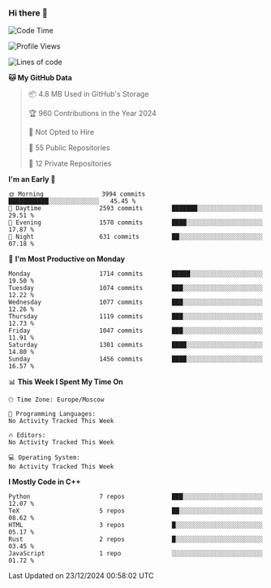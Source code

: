 ### Hi there 👋

<!--
**SemenMartynov/SemenMartynov** is a ✨ _special_ ✨ repository because its `README.md` (this file) appears on your GitHub profile.

Here are some ideas to get you started:

- 🔭 I’m currently working on ...
- 🌱 I’m currently learning ...
- 👯 I’m looking to collaborate on ...
- 🤔 I’m looking for help with ...
- 💬 Ask me about ...
- 📫 How to reach me: ...
- 😄 Pronouns: ...
- ⚡ Fun fact: ...
-->

<!--START_SECTION:waka-->
![Code Time](http://img.shields.io/badge/Code%20Time-0%20secs-blue)

![Profile Views](http://img.shields.io/badge/Profile%20Views-0-blue)

![Lines of code](https://img.shields.io/badge/From%20Hello%20World%20I%27ve%20Written-6.8%20million%20lines%20of%20code-blue)

**🐱 My GitHub Data** 

> 📦 4.8 MB Used in GitHub's Storage 
 > 
> 🏆 960 Contributions in the Year 2024
 > 
> 🚫 Not Opted to Hire
 > 
> 📜 55 Public Repositories 
 > 
> 🔑 12 Private Repositories 
 > 
**I'm an Early 🐤** 

```text
🌞 Morning                3994 commits        ███████████░░░░░░░░░░░░░░   45.45 % 
🌆 Daytime                2593 commits        ███████░░░░░░░░░░░░░░░░░░   29.51 % 
🌃 Evening                1570 commits        ████░░░░░░░░░░░░░░░░░░░░░   17.87 % 
🌙 Night                  631 commits         ██░░░░░░░░░░░░░░░░░░░░░░░   07.18 % 
```
📅 **I'm Most Productive on Monday** 

```text
Monday                   1714 commits        █████░░░░░░░░░░░░░░░░░░░░   19.50 % 
Tuesday                  1074 commits        ███░░░░░░░░░░░░░░░░░░░░░░   12.22 % 
Wednesday                1077 commits        ███░░░░░░░░░░░░░░░░░░░░░░   12.26 % 
Thursday                 1119 commits        ███░░░░░░░░░░░░░░░░░░░░░░   12.73 % 
Friday                   1047 commits        ███░░░░░░░░░░░░░░░░░░░░░░   11.91 % 
Saturday                 1301 commits        ████░░░░░░░░░░░░░░░░░░░░░   14.80 % 
Sunday                   1456 commits        ████░░░░░░░░░░░░░░░░░░░░░   16.57 % 
```


📊 **This Week I Spent My Time On** 

```text
🕑︎ Time Zone: Europe/Moscow

💬 Programming Languages: 
No Activity Tracked This Week

🔥 Editors: 
No Activity Tracked This Week

💻 Operating System: 
No Activity Tracked This Week
```

**I Mostly Code in C++** 

```text
Python                   7 repos             ███░░░░░░░░░░░░░░░░░░░░░░   12.07 % 
TeX                      5 repos             ██░░░░░░░░░░░░░░░░░░░░░░░   08.62 % 
HTML                     3 repos             █░░░░░░░░░░░░░░░░░░░░░░░░   05.17 % 
Rust                     2 repos             █░░░░░░░░░░░░░░░░░░░░░░░░   03.45 % 
JavaScript               1 repo              ░░░░░░░░░░░░░░░░░░░░░░░░░   01.72 % 
```




 Last Updated on 23/12/2024 00:58:02 UTC
<!--END_SECTION:waka-->